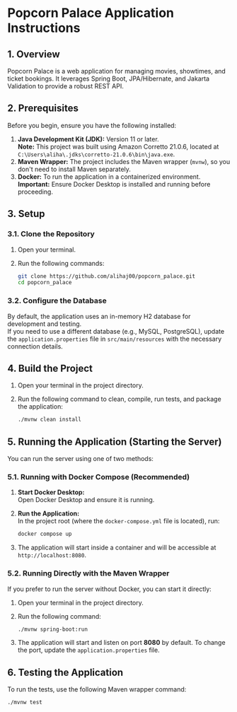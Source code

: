 # Popcorn Palace Application Instructions

## 1. Overview

Popcorn Palace is a web application for managing movies, showtimes, and ticket bookings. It leverages Spring Boot, JPA/Hibernate, and Jakarta Validation to provide a robust REST API.

## 2. Prerequisites

Before you begin, ensure you have the following installed:
1. **Java Development Kit (JDK):** Version 11 or later.  
   **Note:** This project was built using Amazon Corretto 21.0.6, located at `C:\Users\aliha\.jdks\corretto-21.0.6\bin\java.exe`.
2. **Maven Wrapper:** The project includes the Maven wrapper (`mvnw`), so you don't need to install Maven separately.
3. **Docker:** To run the application in a containerized environment.  
   **Important:** Ensure Docker Desktop is installed and running before proceeding.

## 3. Setup

### 3.1. Clone the Repository
1. Open your terminal.
2. Run the following commands:

    ```bash
    git clone https://github.com/alihaj00/popcorn_palace.git
    cd popcorn_palace
    ```

### 3.2. Configure the Database
By default, the application uses an in-memory H2 database for development and testing.  
If you need to use a different database (e.g., MySQL, PostgreSQL), update the `application.properties` file in `src/main/resources` with the necessary connection details.

## 4. Build the Project

1. Open your terminal in the project directory.
2. Run the following command to clean, compile, run tests, and package the application:

    ```bash
    ./mvnw clean install
    ```

## 5. Running the Application (Starting the Server)

You can run the server using one of two methods:

### 5.1. Running with Docker Compose (Recommended)
1. **Start Docker Desktop:**  
   Open Docker Desktop and ensure it is running.
2. **Run the Application:**  
   In the project root (where the `docker-compose.yml` file is located), run:

    ```bash
    docker compose up
    ```

3. The application will start inside a container and will be accessible at `http://localhost:8080`.

### 5.2. Running Directly with the Maven Wrapper
If you prefer to run the server without Docker, you can start it directly:
1. Open your terminal in the project directory.
2. Run the following command:

    ```bash
    ./mvnw spring-boot:run
    ```

3. The application will start and listen on port **8080** by default. To change the port, update the `application.properties` file.

## 6. Testing the Application

To run the tests, use the following Maven wrapper command:

```bash
./mvnw test
